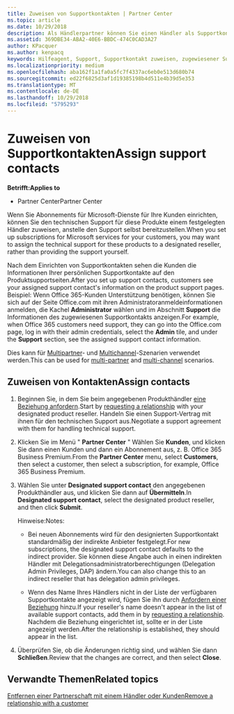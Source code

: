 ```yaml
---
title: Zuweisen von Supportkontakten | Partner Center
ms.topic: article
ms.date: 10/29/2018
description: Als Händlerpartner können Sie einen Händler als Supportkontakt bestimmen.
ms.assetid: 369DBE34-ABA2-40E6-BBDC-474C0CAD3A27
author: KPacquer
ms.author: kenpacq
keywords: Hilfeagent, Support, Supportkontakt zuweisen, zugewiesener Supportkontakt
ms.localizationpriority: medium
ms.openlocfilehash: aba162f1a1fa0a5fc7f4337ac6eb0e513d680b74
ms.sourcegitcommit: ed22f6825d3af1d19385198b4d511e4b39d5e353
ms.translationtype: MT
ms.contentlocale: de-DE
ms.lasthandoff: 10/29/2018
ms.locfileid: "5795293"
---
```

# <a name="assign-support-contacts"></a><span data-ttu-id="2d41f-104">Zuweisen von Supportkontakten</span><span class="sxs-lookup"><span data-stu-id="2d41f-104">Assign support contacts</span></span>

**<span data-ttu-id="2d41f-105">Betrifft:</span><span class="sxs-lookup"><span data-stu-id="2d41f-105">Applies to</span></span>**

-  <span data-ttu-id="2d41f-106">Partner Center</span><span class="sxs-lookup"><span data-stu-id="2d41f-106">Partner Center</span></span>

<span data-ttu-id="2d41f-107">Wenn Sie Abonnements für Microsoft-Dienste für Ihre Kunden einrichten, können Sie den technischen Support für diese Produkte einem festgelegten Händler zuweisen, anstelle den Support selbst bereitzustellen.</span><span class="sxs-lookup"><span data-stu-id="2d41f-107">When you set up subscriptions for Microsoft services for your customers, you may want to assign the technical support for these products to a designated reseller, rather than providing the support yourself.</span></span>

<span data-ttu-id="2d41f-108">Nach dem Einrichten von Supportkontakten sehen die Kunden die Informationen Ihrer persönlichen Supportkontakte auf den Produktsupportseiten.</span><span class="sxs-lookup"><span data-stu-id="2d41f-108">After you set up support contacts, customers see your assigned support contact's information on the product support pages.</span></span> <span data-ttu-id="2d41f-109">Beispiel: Wenn Office 365-Kunden Unterstützung benötigen, können Sie sich auf der Seite Office.com mit ihren Administratoranmeldeinformationen anmelden, die Kachel **Administrator** wählen und im Abschnitt **Support** die Informationen des zugewiesenen Supportkontakts anzeigen.</span><span class="sxs-lookup"><span data-stu-id="2d41f-109">For example, when Office 365 customers need support, they can go into the Office.com page, log in with their admin credentials, select the **Admin** tile, and under the **Support** section, see the assigned support contact information.</span></span>

<span data-ttu-id="2d41f-110">Dies kann für [Multipartner](multipartner.md)- und [Multichannel](multichannel.md)-Szenarien verwendet werden.</span><span class="sxs-lookup"><span data-stu-id="2d41f-110">This can be used for [multi-partner](multipartner.md) and [multi-channel](multichannel.md) scenarios.</span></span> 

<a href="" id="assigncontacts"></a>
## <a name="assign-contacts"></a><span data-ttu-id="2d41f-111">Zuweisen von Kontakten</span><span class="sxs-lookup"><span data-stu-id="2d41f-111">Assign contacts</span></span>

1.  <span data-ttu-id="2d41f-112">Beginnen Sie, in dem Sie beim angegebenen Produkthändler [eine Beziehung anfordern](request-a-relationship-with-a-customer.md).</span><span class="sxs-lookup"><span data-stu-id="2d41f-112">Start by [requesting a relationship](request-a-relationship-with-a-customer.md) with your designated product reseller.</span></span> <span data-ttu-id="2d41f-113">Handeln Sie einen Support-Vertrag mit ihnen für den technischen Support aus.</span><span class="sxs-lookup"><span data-stu-id="2d41f-113">Negotiate a support agreement with them for handling technical support.</span></span>

2.  <span data-ttu-id="2d41f-114">Klicken Sie im Menü " **Partner Center** " Wählen Sie **Kunden**, und klicken Sie dann einen Kunden und dann ein Abonnement aus, z. B. Office 365 Business Premium.</span><span class="sxs-lookup"><span data-stu-id="2d41f-114">From the **Partner Center** menu, select **Customers**, then select a customer, then select a subscription, for example, Office 365 Business Premium.</span></span>

3.  <span data-ttu-id="2d41f-115">Wählen Sie unter **Designated support contact** den angegebenen Produkthändler aus, und klicken Sie dann auf **Übermitteln**.</span><span class="sxs-lookup"><span data-stu-id="2d41f-115">In  **Designated support contact**, select the designated product reseller, and then click **Submit**.</span></span> 

    <span data-ttu-id="2d41f-116">Hinweise:</span><span class="sxs-lookup"><span data-stu-id="2d41f-116">Notes:</span></span> 
    
    *  <span data-ttu-id="2d41f-117">Bei neuen Abonnements wird für den designierten Supportkontakt standardmäßig der indirekte Anbieter festgelegt.</span><span class="sxs-lookup"><span data-stu-id="2d41f-117">For new subscriptions, the designated support contact defaults to the indirect provider.</span></span> <span data-ttu-id="2d41f-118">Sie können diese Angabe auch in einen indirekten Händler mit Delegationsadministratorberechtigungen (Delegation Admin Privileges, DAP) ändern.</span><span class="sxs-lookup"><span data-stu-id="2d41f-118">You can also change this to an indirect reseller that has delegation admin privileges.</span></span>
    
    *  <span data-ttu-id="2d41f-119">Wenn des Name Ihres Händlers nicht in der Liste der verfügbaren Supportkontakte angezeigt wird, fügen Sie ihn durch [Anfordern einer Beziehung](request-a-relationship-with-a-customer.md) hinzu.</span><span class="sxs-lookup"><span data-stu-id="2d41f-119">If your reseller's name doesn't appear in the list of available support contacts, add them in by [requesting a relationship](request-a-relationship-with-a-customer.md).</span></span> <span data-ttu-id="2d41f-120">Nachdem die Beziehung eingerichtet ist, sollte er in der Liste angezeigt werden.</span><span class="sxs-lookup"><span data-stu-id="2d41f-120">After the relationship is established, they should appear in the list.</span></span>  

4.  <span data-ttu-id="2d41f-121">Überprüfen Sie, ob die Änderungen richtig sind, und wählen Sie dann **Schließen**.</span><span class="sxs-lookup"><span data-stu-id="2d41f-121">Review that the changes are correct, and then select **Close**.</span></span>

## <a name="related-topics"></a><span data-ttu-id="2d41f-122">Verwandte Themen</span><span class="sxs-lookup"><span data-stu-id="2d41f-122">Related topics</span></span>

[<span data-ttu-id="2d41f-123">Entfernen einer Partnerschaft mit einem Händler oder Kunden</span><span class="sxs-lookup"><span data-stu-id="2d41f-123">Remove a relationship with a customer</span></span>](remove-a-relationship.md)